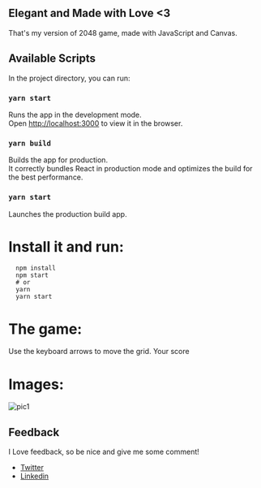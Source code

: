 ## Elegant and Made with Love <3
That's my version of 2048 game, made with JavaScript and Canvas.

## Available Scripts

In the project directory, you can run:

### `yarn start`

Runs the app in the development mode.<br>
Open [http://localhost:3000](http://localhost:3000) to view it in the browser.

### `yarn build`

Builds the app for production.<br>
It correctly bundles React in production mode and optimizes the build for the best performance.

### `yarn start`

Launches the production build app.

# Install it and run:

```
  npm install
  npm start
  # or
  yarn
  yarn start
```

# The game:
Use the keyboard arrows to move the grid. Your score

# Images:

![pic1](https://i.imgur.com/lO2dKII.png)

## Feedback
I Love feedback, so be nice and give me some comment!

* [Twitter](https://twitter.com/jcesarDev)
* [Linkedin](https://www.linkedin.com/in/cod3rkane/)
